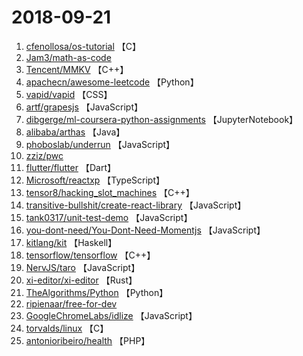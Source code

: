 # 2018-09-21

1. [cfenollosa/os-tutorial](https://github.com/cfenollosa/os-tutorial) 【C】
2. [Jam3/math-as-code](https://github.com/Jam3/math-as-code) 
3. [Tencent/MMKV](https://github.com/Tencent/MMKV) 【C++】
4. [apachecn/awesome-leetcode](https://github.com/apachecn/awesome-leetcode) 【Python】
5. [vapid/vapid](https://github.com/vapid/vapid) 【CSS】
6. [artf/grapesjs](https://github.com/artf/grapesjs) 【JavaScript】
7. [dibgerge/ml-coursera-python-assignments](https://github.com/dibgerge/ml-coursera-python-assignments) 【JupyterNotebook】
8. [alibaba/arthas](https://github.com/alibaba/arthas) 【Java】
9. [phoboslab/underrun](https://github.com/phoboslab/underrun) 【JavaScript】
10. [zziz/pwc](https://github.com/zziz/pwc) 
11. [flutter/flutter](https://github.com/flutter/flutter) 【Dart】
12. [Microsoft/reactxp](https://github.com/Microsoft/reactxp) 【TypeScript】
13. [tensor8/hacking_slot_machines](https://github.com/tensor8/hacking_slot_machines) 【C++】
14. [transitive-bullshit/create-react-library](https://github.com/transitive-bullshit/create-react-library) 【JavaScript】
15. [tank0317/unit-test-demo](https://github.com/tank0317/unit-test-demo) 【JavaScript】
16. [you-dont-need/You-Dont-Need-Momentjs](https://github.com/you-dont-need/You-Dont-Need-Momentjs) 【JavaScript】
17. [kitlang/kit](https://github.com/kitlang/kit) 【Haskell】
18. [tensorflow/tensorflow](https://github.com/tensorflow/tensorflow) 【C++】
19. [NervJS/taro](https://github.com/NervJS/taro) 【JavaScript】
20. [xi-editor/xi-editor](https://github.com/xi-editor/xi-editor) 【Rust】
21. [TheAlgorithms/Python](https://github.com/TheAlgorithms/Python) 【Python】
22. [ripienaar/free-for-dev](https://github.com/ripienaar/free-for-dev) 
23. [GoogleChromeLabs/idlize](https://github.com/GoogleChromeLabs/idlize) 【JavaScript】
24. [torvalds/linux](https://github.com/torvalds/linux) 【C】
25. [antonioribeiro/health](https://github.com/antonioribeiro/health) 【PHP】
